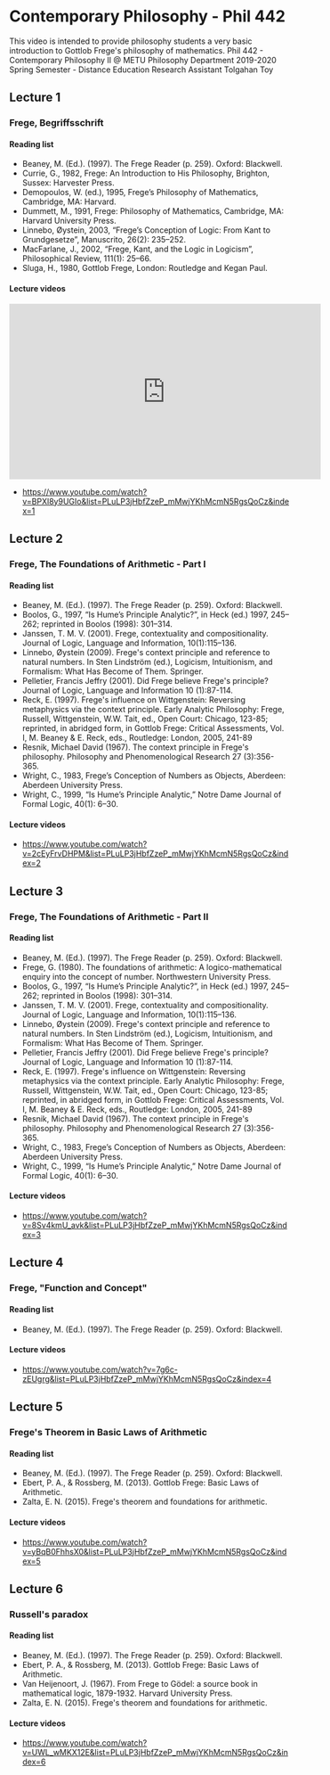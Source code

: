 # Contemporary Philosophy - Phil 442
This video is intended to provide philosophy students a very basic introduction to Gottlob Frege's philosophy of mathematics.
Phil 442 - Contemporary Philosophy II @ METU Philosophy Department
2019-2020 Spring Semester - Distance Education
Research Assistant Tolgahan Toy

## Lecture 1
### Frege, Begriffsschrift
#### Reading list
- Beaney, M. (Ed.). (1997). The Frege Reader (p. 259). Oxford: Blackwell.
- Currie, G., 1982, Frege: An Introduction to His Philosophy, Brighton, Sussex: Harvester Press.
- Demopoulos, W. (ed.), 1995, Frege’s Philosophy of Mathematics, Cambridge, MA: Harvard.
- Dummett, M., 1991, Frege: Philosophy of Mathematics, Cambridge, MA: Harvard University Press.
- Linnebo, Øystein, 2003, “Frege’s Conception of Logic: From Kant to Grundgesetze”, Manuscrito, 26(2): 235–252.
- MacFarlane, J., 2002, “Frege, Kant, and the Logic in Logicism”, Philosophical Review, 111(1): 25–66.
- Sluga, H., 1980, Gottlob Frege, London: Routledge and Kegan Paul.
#### Lecture videos
<iframe width="560" height="315" src="https://youtu.be/BPXl8y9UGIo" frameborder="0" allow="accelerometer; autoplay; clipboard-write; encrypted-media; gyroscope; picture-in-picture" allowfullscreen></iframe>

- https://www.youtube.com/watch?v=BPXl8y9UGIo&list=PLuLP3jHbfZzeP_mMwjYKhMcmN5RgsQoCz&index=1
## Lecture 2
### Frege, The Foundations of Arithmetic - Part I
#### Reading list
- Beaney, M. (Ed.). (1997). The Frege Reader (p. 259). Oxford: Blackwell.
- Boolos, G., 1997, “Is Hume’s Principle Analytic?”, in Heck (ed.) 1997, 245–262; reprinted in Boolos (1998): 301–314.
- Janssen, T. M. V. (2001). Frege, contextuality and compositionality. Journal of Logic, Language and Information, 10(1):115–136.
- Linnebo, Øystein (2009). Frege's context principle and reference to natural numbers. In Sten 
Lindström (ed.), Logicism, Intuitionism, and Formalism: What Has Become of Them. Springer.
- Pelletier, Francis Jeffry (2001). Did Frege believe Frege's principle? Journal of Logic, Language and Information 10 (1):87-114.
- Reck, E. (1997). Frege's influence on Wittgenstein: Reversing metaphysics via the context principle. Early Analytic Philosophy: Frege, Russell, Wittgenstein, W.W. Tait, ed., Open Court: Chicago, 123-85; reprinted, in abridged form, in Gottlob Frege: Critical Assessments, Vol. I, M. Beaney & E. Reck, eds., Routledge: London, 2005, 241-89
- Resnik, Michael David (1967). The context principle in Frege's philosophy. Philosophy and Phenomenological Research 27 (3):356-365.
- Wright, C., 1983, Frege’s Conception of Numbers as Objects, Aberdeen: Aberdeen University Press.
- Wright, C., 1999, “Is Hume’s Principle Analytic,” Notre Dame Journal of Formal Logic, 40(1): 6–30.
#### Lecture videos
- https://www.youtube.com/watch?v=2cEyFrvDHPM&list=PLuLP3jHbfZzeP_mMwjYKhMcmN5RgsQoCz&index=2
## Lecture 3
### Frege, The Foundations of Arithmetic - Part II
#### Reading list
- Beaney, M. (Ed.). (1997). The Frege Reader (p. 259). Oxford: Blackwell.
- Frege, G. (1980). The foundations of arithmetic: A logico-mathematical enquiry into the concept of number. Northwestern University Press.
- Boolos, G., 1997, “Is Hume’s Principle Analytic?”, in Heck (ed.) 1997, 245–262; reprinted in Boolos (1998): 301–314.
- Janssen, T. M. V. (2001). Frege, contextuality and compositionality. Journal of Logic, Language and Information, 10(1):115–136.
- Linnebo, Øystein (2009). Frege's context principle and reference to natural numbers. In Sten Lindström (ed.), Logicism, Intuitionism, and Formalism: What Has Become of Them. Springer.
- Pelletier, Francis Jeffry (2001). Did Frege believe Frege's principle? Journal of Logic, Language and Information 10 (1):87-114.
- Reck, E. (1997). Frege's influence on Wittgenstein: Reversing metaphysics via the context principle. Early Analytic Philosophy: Frege, Russell, Wittgenstein, W.W. Tait, ed., Open Court: Chicago, 123-85; reprinted, in abridged form, in Gottlob Frege: Critical Assessments, Vol. I, M. Beaney & E. Reck, eds., Routledge: London, 2005, 241-89
- Resnik, Michael David (1967). The context principle in Frege's philosophy. Philosophy and Phenomenological Research 27 (3):356-365.
- Wright, C., 1983, Frege’s Conception of Numbers as Objects, Aberdeen: Aberdeen University Press.
- Wright, C., 1999, “Is Hume’s Principle Analytic,” Notre Dame Journal of Formal Logic, 40(1): 6–30.

#### Lecture videos
- https://www.youtube.com/watch?v=8Sv4kmU_avk&list=PLuLP3jHbfZzeP_mMwjYKhMcmN5RgsQoCz&index=3
## Lecture 4
### Frege, "Function and Concept"
#### Reading list
- Beaney, M. (Ed.). (1997). The Frege Reader (p. 259). Oxford: Blackwell.
#### Lecture videos
- https://www.youtube.com/watch?v=7g6c-zEUgrg&list=PLuLP3jHbfZzeP_mMwjYKhMcmN5RgsQoCz&index=4
## Lecture 5
### Frege's Theorem in Basic Laws of Arithmetic
#### Reading list
- Beaney, M. (Ed.). (1997). The Frege Reader (p. 259). Oxford: Blackwell.
- Ebert, P. A., & Rossberg, M. (2013). Gottlob Frege: Basic Laws of Arithmetic.
- Zalta, E. N. (2015). Frege's theorem and foundations for arithmetic.
#### Lecture videos
- https://www.youtube.com/watch?v=yBqB0FhhsX0&list=PLuLP3jHbfZzeP_mMwjYKhMcmN5RgsQoCz&index=5
## Lecture 6
### Russell's paradox
#### Reading list
- Beaney, M. (Ed.). (1997). The Frege Reader (p. 259). Oxford: Blackwell.
- Ebert, P. A., & Rossberg, M. (2013). Gottlob Frege: Basic Laws of Arithmetic.
- Van Heijenoort, J. (1967). From Frege to Gödel: a source book in mathematical logic, 1879-1932. Harvard University Press.
- Zalta, E. N. (2015). Frege's theorem and foundations for arithmetic.
#### Lecture videos
- https://www.youtube.com/watch?v=UWL_wMKX12E&list=PLuLP3jHbfZzeP_mMwjYKhMcmN5RgsQoCz&index=6


